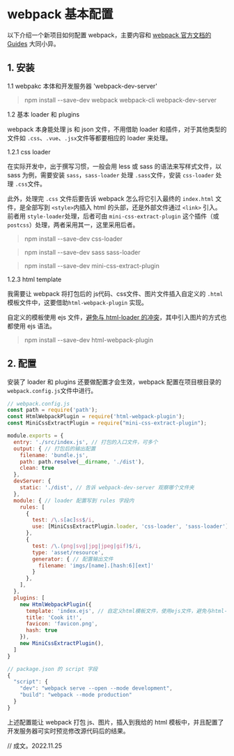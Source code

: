 # webpack 基本配置

以下介绍一个新项目如何配置 webpack，主要内容和 [webpack 官方文档的 Guides](https://webpack.js.org/guides/getting-started/) 大同小异。

## 1. 安装

1.1  webpakc 本体和开发服务器 'webpack-dev-server'

> npm install --save-dev webpack webpack-cli webpack-dev-server

1.2 基本 loader 和 plugins

webpack 本身能处理 js 和 json 文件，不用借助 loader 和插件，对于其他类型的文件如 `.css`、`.vue`、`.jsx`文件等都要相应的 loader 来处理。

1.2.1 css loader

在实际开发中，出于撰写习惯，一般会用 less 或 sass 的语法来写样式文件，以 sass 为例，需要安装 `sass`，`sass-loader` 处理 `.sass`文件，安装 `css-loader` 处理 `.css`文件。

此外，处理完 `.css` 文件后要告诉 webpack 怎么将它引入最终的 `index.html` 文件，是全部写到 `<style>`内插入 html 的头部，还是外部文件通过 `<link>` 引入。前者用 `style-loader`处理，后者可由 `mini-css-extract-plugin` 这个插件（或 `postcss`）处理，两者采用其一，这里采用后者。

> npm install --save-dev css-loader

> npm install --save-dev sass sass-loader

> npm install --save-dev mini-css-extract-plugin


1.2.3 html template

我需要让 webpack 将打包后的 js代码、css文件、图片文件插入自定义的 `.html` 模板文件中，这要借助`html-webpack-plugin` 实现。

自定义的模板使用 ejs 文件，[避免与 html-loader 的冲突](https://github.com/kaivin/webpack4.x/blob/master/README/18%EF%BC%9Ahtml-loader%E4%B8%8EHtmlWebpackPlugin%E7%9A%84%E5%86%B2%E7%AA%81.md)，其中引入图片的方式也都使用 ejs 语法。

> npm install --save-dev html-webpack-plugin

##  2. 配置

安装了 loader 和 plugins 还要做配置才会生效，webpack 配置在项目根目录的 `webpack.config.js`文件中进行。

```js
// webpack.config.js
const path = require('path');
const HtmlWebpackPlugin = require('html-webpack-plugin');
const MiniCssExtractPlugin = require("mini-css-extract-plugin");

module.exports = {
  entry: './src/index.js', // 打包的入口文件，可多个
  output: { // 打包后的输出配置
    filename: 'bundle.js',
    path: path.resolve(__dirname, './dist'),
    clean: true
  },
  devServer: {
    static: './dist', // 告诉 webpack-dev-server 观察哪个文件夹
  },
  module: { // loader 配置写到 rules 字段内
    rules: [
      {
        test: /\.s[ac]ss$/i,
        use: [MiniCssExtractPlugin.loader, 'css-loader', 'sass-loader'],
      },
      {
        test: /\.(png|svg|jpg|jpeg|gif)$/i,
        type: 'asset/resource',
        generator: { // 配置输出文件
          filename: 'imgs/[name].[hash:6][ext]'
        }
      },
    ],
  },
  plugins: [
    new HtmlWebpackPlugin({ 
      template: 'index.ejs', // 自定义html模板文件，使用ejs文件，避免与html-loader冲突
      title: 'Cook it!',
      favicon: 'favicon.png',
      hash: true
    }),
    new MiniCssExtractPlugin(),
  ]
}

// package.json 的 script 字段
{
  "script": {
    "dev": "webpack serve --open --mode development",
    "build": "webpack --mode production"
  }
}
```

上述配置能让 webpack 打包 js、图片，插入到我给的 html 模板中，并且配置了开发服务器可实时预览修改源代码后的结果。

// 成文。2022.11.25